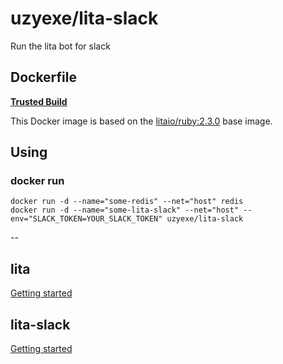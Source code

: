 # uzyexe/lita-slack

Run the lita bot for slack

## Dockerfile

[**Trusted Build**](https://registry.hub.docker.com/u/uzyexe/lita-slack/)

This Docker image is based on the [litaio/ruby:2.3.0](https://hub.docker.com/r/litaio/ruby/) base image.

## Using

### docker run

    docker run -d --name="some-redis" --net="host" redis
    docker run -d --name="some-lita-slack" --net="host" --env="SLACK_TOKEN=YOUR_SLACK_TOKEN" uzyexe/lita-slack

--

## lita

[Getting started](http://docs.lita.io/getting-started/)

## lita-slack

[Getting started](https://github.com/kenjij/lita-slack)

